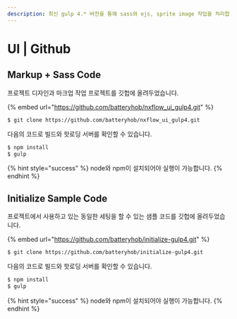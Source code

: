 ```yaml
---
description: 최신 gulp 4.* 버전을 통해 sass와 ejs, sprite image 작업을 처리합니다.
---
```


# UI | Github

## Markup + Sass Code

프로젝트 디자인과 마크업 작업 프로젝트를 깃헙에 올려두었습니다.

{% embed url="https://github.com/batteryhob/nxflow_ui_gulp4.git" %}

```
$ git clone https://github.com/batteryhob/nxflow_ui_gulp4.git
```

다음의 코드로 빌드와 핫로딩 서버를 확인할 수 있습니다.&#x20;

```bash
$ npm install
$ gulp
```

{% hint style="success" %}
node와 npm이 설치되어야 실행이 가능합니다.
{% endhint %}

## Initialize Sample Code

프로젝트에서 사용하고 있는 동일한 세팅을 할 수 있는 샘플 코드를 깃헙에 올려두었습니다.

{% embed url="https://github.com/batteryhob/initialize-gulp4.git" %}

```
$ git clone https://github.com/batteryhob/initialize-gulp4.git
```

다음의 코드로 빌드와 핫로딩 서버를 확인할 수 있습니다.

```bash
$ npm install
$ gulp
```

{% hint style="success" %}
node와 npm이 설치되어야 실행이 가능합니다.
{% endhint %}

